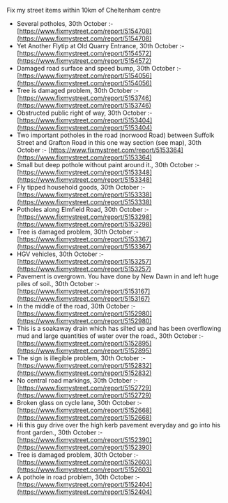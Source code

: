 Fix my street items within 10km of Cheltenham centre

<!-- fix_marker starts -->

- Several potholes, 30th October :- [https://www.fixmystreet.com/report/5154708](https://www.fixmystreet.com/report/5154708)
- Yet Another Flytip at Old Quarry Entrance, 30th October :- [https://www.fixmystreet.com/report/5154572](https://www.fixmystreet.com/report/5154572)
- Damaged road surface and speed bump, 30th October :- [https://www.fixmystreet.com/report/5154056](https://www.fixmystreet.com/report/5154056)
- Tree is damaged problem, 30th October :- [https://www.fixmystreet.com/report/5153746](https://www.fixmystreet.com/report/5153746)
- Obstructed public right of way, 30th October :- [https://www.fixmystreet.com/report/5153404](https://www.fixmystreet.com/report/5153404)
- Two important potholes in the road (norwood Road) between Suffolk Street and Grafton Road in this one way section (see map), 30th October :- [https://www.fixmystreet.com/report/5153364](https://www.fixmystreet.com/report/5153364)
- Small but deep pothole without paint around it., 30th October :- [https://www.fixmystreet.com/report/5153348](https://www.fixmystreet.com/report/5153348)
- Fly tipped household goods, 30th October :- [https://www.fixmystreet.com/report/5153338](https://www.fixmystreet.com/report/5153338)
- Potholes along Elmfield Road, 30th October :- [https://www.fixmystreet.com/report/5153298](https://www.fixmystreet.com/report/5153298)
- Tree is damaged problem, 30th October :- [https://www.fixmystreet.com/report/5153367](https://www.fixmystreet.com/report/5153367)
- HGV vehicles, 30th October :- [https://www.fixmystreet.com/report/5153257](https://www.fixmystreet.com/report/5153257)
- Pavement is overgrown. You have done by New Dawn in and left huge piles of soil., 30th October :- [https://www.fixmystreet.com/report/5153167](https://www.fixmystreet.com/report/5153167)
- In the middle of the road, 30th October :- [https://www.fixmystreet.com/report/5152980](https://www.fixmystreet.com/report/5152980)
- This is a soakaway drain which has silted up and has been overflowing mud and large quantities of water over the road., 30th October :- [https://www.fixmystreet.com/report/5152895](https://www.fixmystreet.com/report/5152895)
- The sign is illegible problem, 30th October :- [https://www.fixmystreet.com/report/5152832](https://www.fixmystreet.com/report/5152832)
- No central road markings, 30th October :- [https://www.fixmystreet.com/report/5152729](https://www.fixmystreet.com/report/5152729)
- Broken glass on cycle lane, 30th October :- [https://www.fixmystreet.com/report/5152668](https://www.fixmystreet.com/report/5152668)
- Hi this guy drive over the high kerb pavement everyday and go into his front garden., 30th October :- [https://www.fixmystreet.com/report/5152390](https://www.fixmystreet.com/report/5152390)
- Tree is damaged problem, 30th October :- [https://www.fixmystreet.com/report/5152603](https://www.fixmystreet.com/report/5152603)
- A pothole in road problem, 30th October :- [https://www.fixmystreet.com/report/5152404](https://www.fixmystreet.com/report/5152404)

<!-- fix_marker ends -->
